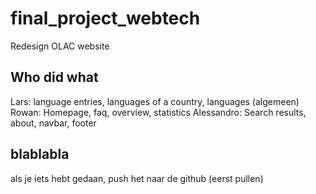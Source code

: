 # final_project_webtech
Redesign OLAC website

## Who did what
Lars: language entries, languages of a country, languages (algemeen)
Rowan: Homepage, faq, overview, statistics
Alessandro: Search results, about, navbar, footer

## blablabla

als je iets hebt gedaan, push het naar de github (eerst pullen)


